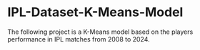 # IPL-Dataset-K-Means-Model
The following project is a K-Means model based on the players performance in IPL matches from 2008 to 2024.
